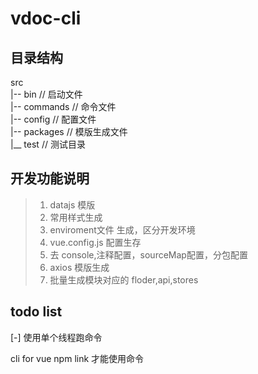 # vdoc-cli

## 目录结构

src  
|-- bin      // 启动文件  
|-- commands // 命令文件  
|-- config   // 配置文件  
|-- packages // 模版生成文件  
|__ test     // 测试目录

## 开发功能说明

> 1. datajs 模版
> 2. 常用样式生成
> 3. enviroment文件 生成，区分开发环境
> 4. vue.config.js 配置生存
> 5. 去 console,注释配置，sourceMap配置，分包配置
> 6. axios 模版生成
> 7. 批量生成模块对应的 floder,api,stores

## todo list

[-] 使用单个线程跑命令 

cli for vue
npm link 才能使用命令
